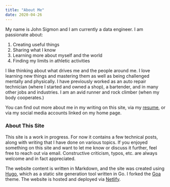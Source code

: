 ```yaml
---
title: "About Me"
date: 2020-04-26
---
```


My name is John Sigmon and I am currently a data engineer. I am passionate about:

1. Creating useful things
2. Sharing what I know
3. Learning more about myself and the world
4. Finding my limits in athletic activities

I like thinking about what drives me and the people around me. I love learning new things and mastering them as well as being challenged mentally and physically. I have previously worked as an auto repair technician (where I started and owned a shop), a bartender, and in many other jobs and industries. I am an avid runner and rock climber (when my body cooperates.)

You can find out more about me in my writing on this site, via my [resume](https://docs.google.com/document/d/1L_fsqtKILiTvK6PihnKdySmwBEJ3eiNjRKEItrcaz_Q/edit?usp=sharing), or via my social media accounts linked on my home page. 

### About This Site

This site is a work in progress. For now it contains a few technical posts, along with writing that I have done on various topics. If you enjoyed something on this site and want to let me know or discuss it further, feel free to reach out via email. Constructive criticism, typos, etc. are always welcome and in fact appreciated.

The website content is written in Markdown, and the site was created using [Hugo](https://gohugo.io/), which as a static site generation tool written in Go. I forked the [Goa](https://github.com/shenoybr/hugo-goa) theme. The website is hosted and deployed via [Netlify](https://www.netlify.com/).

